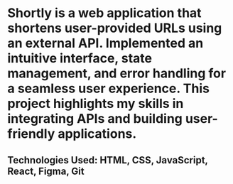 # Shortly is a web application that shortens user-provided URLs using an external API. Implemented an intuitive interface, state management, and error handling for a seamless user experience. This project highlights my skills in integrating APIs and building user-friendly applications.

## Technologies Used: HTML, CSS, JavaScript, React, Figma, Git
